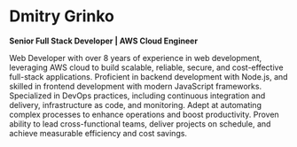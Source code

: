 # Dmitry Grinko
**Senior Full Stack Developer | AWS Cloud Engineer**

Web Developer with over 8 years of experience in web development, leveraging AWS cloud to build scalable, reliable, secure, and cost-effective full-stack applications. Proficient in backend development with Node.js, and skilled in frontend development with modern JavaScript frameworks. Specialized in DevOps practices, including continuous integration and delivery, infrastructure as code, and monitoring. Adept at automating complex processes to enhance operations and boost productivity. Proven ability to lead cross-functional teams, deliver projects on schedule, and achieve measurable efficiency and cost savings.
